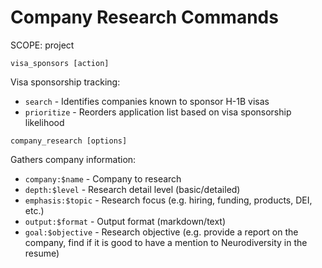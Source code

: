 # Company Research Commands
SCOPE: project

```
visa_sponsors [action]
```
Visa sponsorship tracking:
- `search` - Identifies companies known to sponsor H-1B visas
- `prioritize` - Reorders application list based on visa sponsorship likelihood

```
company_research [options]
```
Gathers company information:
- `company:$name` - Company to research
- `depth:$level` - Research detail level (basic/detailed)
- `emphasis:$topic` - Research focus (e.g. hiring, funding, products, DEI, etc.)
- `output:$format` - Output format (markdown/text)
- `goal:$objective` - Research objective (e.g. provide a report on the company, find if it is good to have a mention to Neurodiversity in the resume)
